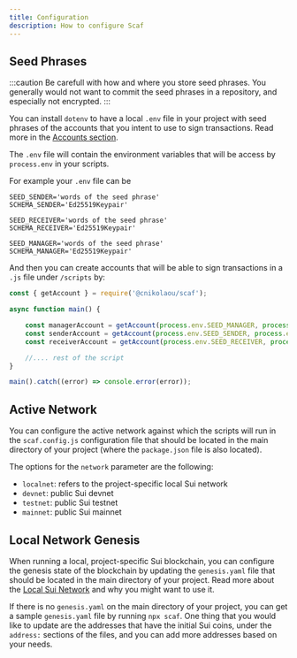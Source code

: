 ```yaml
---
title: Configuration
description: How to configure Scaf
---
```


## Seed Phrases

:::caution
Be carefull with how and where you store seed phrases. You generally would not want to commit
the seed phrases in a repository, and especially not encrypted.
:::

You can install `dotenv` to have a local `.env` file in your project with seed phrases of the accounts that
you intent to use to sign transactions. Read more in the [Accounts section](/reference/accounts/).

The `.env` file will contain the environment variables that will be access by `process.env` in
your scripts.

For example your `.env` file can be

```
SEED_SENDER='words of the seed phrase'
SCHEMA_SENDER='Ed25519Keypair'

SEED_RECEIVER='words of the seed phrase'
SCHEMA_RECEIVER='Ed25519Keypair'

SEED_MANAGER='words of the seed phrase'
SCHEMA_MANAGER='Ed25519Keypair'
```

And then you can create accounts that will be able to sign transactions in a `.js` file under
`/scripts` by:

```ts
const { getAccount } = require('@cnikolaou/scaf');

async function main() {

    const managerAccount = getAccount(process.env.SEED_MANAGER, process.env.SCHEMA_MANAGER);
    const senderAccount = getAccount(process.env.SEED_SENDER, process.env.SCHEMA_SENDER);
    const receiverAccount = getAccount(process.env.SEED_RECEIVER, process.env.SCHEMA_RECEIVER);

    //.... rest of the script
}

main().catch((error) => console.error(error));
```


## Active Network

You can configure the active network against which the scripts will run in the `scaf.config.js`
configuration file that should be located in the main directory of your project (where the
`package.json` file is also located).

The options for the `network` parameter are the following:
- `localnet`: refers to the project-specific local Sui network
- `devnet`: public Sui devnet
- `testnet`: public Sui testnet
- `mainnet`: public Sui mainnet

## Local Network Genesis

When running a local, project-specific Sui blockchain, you can configure the genesis state
of the blockchain by updating the `genesis.yaml` file that should be located in the main
directory of your project. Read more about the [Local Sui Network](/reference/localnetwork/)
and why you might want to use it.

If there is no `genesis.yaml` on the main directory of your project, you can get a
sample `genesis.yaml` file by running `npx scaf`. One thing that you would like to
update are the addresses that have the initial Sui coins, under the `address:` sections
of the files, and you can add more addresses based on your needs.